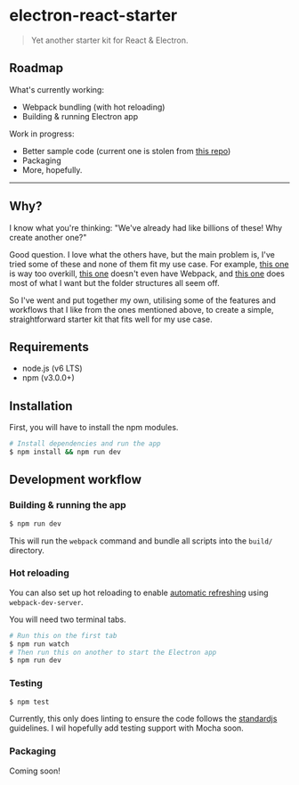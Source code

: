 # electron-react-starter

> Yet another starter kit for React & Electron.

## Roadmap

What's currently working:

* Webpack bundling (with hot reloading)
* Building & running Electron app

Work in progress:

* Better sample code (current one is stolen from [this repo](https://github.com/chentsulin/electron-react-boilerplate))
* Packaging
* More, hopefully.

---

## Why?

I know what you're thinking: "We've already had like billions of these! Why create another one?"

Good question. I love what the others have, but the main problem is, I've tried some of these and none of them fit my use case. For example, [this one](https://github.com/chentsulin/electron-react-boilerplate) is way too overkill, [this one](https://github.com/jschr/electron-react-redux-boilerplate) doesn't even have Webpack, and [this one](https://github.com/jogleasonjr/electron-react-webpack-quick-start) does most of what I want but the folder structures all seem off.

So I've went and put together my own, utilising some of the features and workflows that I like from the ones mentioned above, to create a simple, straightforward starter kit that fits well for my use case.

## Requirements

* node.js (v6 LTS)
* npm (v3.0.0+)

## Installation

First, you will have to install the npm modules.

```bash
# Install dependencies and run the app
$ npm install && npm run dev
```

## Development workflow

### Building & running the app

```bash
$ npm run dev
```

This will run the `webpack` command and bundle all scripts into the `build/` directory.

### Hot reloading

You can also set up hot reloading to enable [automatic refreshing](https://webpack.github.io/docs/webpack-dev-server.html#automatic-refresh) using `webpack-dev-server`.

You will need two terminal tabs.

```bash
# Run this on the first tab
$ npm run watch
# Then run this on another to start the Electron app
$ npm run dev
```

### Testing

```bash
$ npm test
```

Currently, this only does linting to ensure the code follows the [standardjs](http://standardjs.com) guidelines. I wil hopefully add testing support with Mocha soon.

### Packaging

Coming soon!
